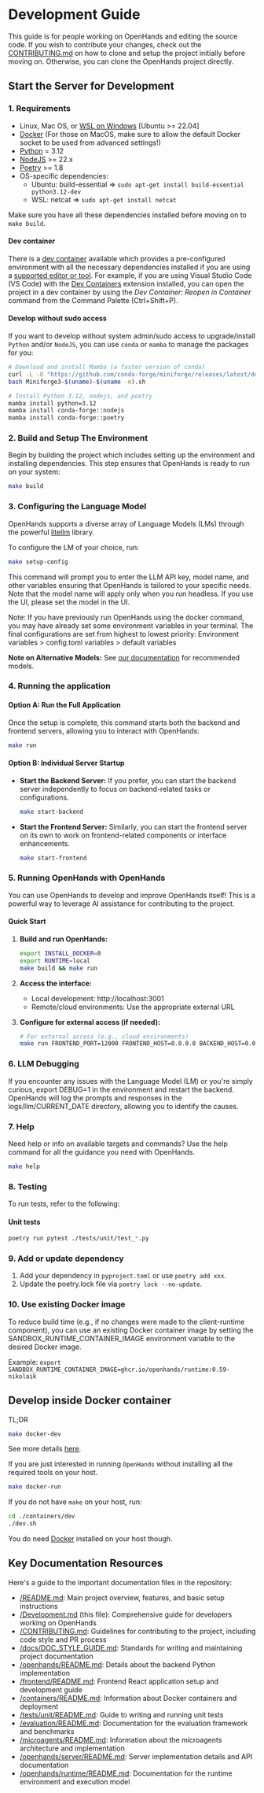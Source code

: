 # Development Guide

This guide is for people working on OpenHands and editing the source code.
If you wish to contribute your changes, check out the
[CONTRIBUTING.md](https://github.com/All-Hands-AI/OpenHands/blob/main/CONTRIBUTING.md)
on how to clone and setup the project initially before moving on. Otherwise,
you can clone the OpenHands project directly.

## Start the Server for Development

### 1. Requirements

- Linux, Mac OS, or [WSL on Windows](https://learn.microsoft.com/en-us/windows/wsl/install) [Ubuntu >= 22.04]
- [Docker](https://docs.docker.com/engine/install/) (For those on MacOS, make sure to allow the default Docker socket to be used from advanced settings!)
- [Python](https://www.python.org/downloads/) = 3.12
- [NodeJS](https://nodejs.org/en/download/package-manager) >= 22.x
- [Poetry](https://python-poetry.org/docs/#installing-with-the-official-installer) >= 1.8
- OS-specific dependencies:
  - Ubuntu: build-essential => `sudo apt-get install build-essential python3.12-dev`
  - WSL: netcat => `sudo apt-get install netcat`

Make sure you have all these dependencies installed before moving on to `make build`.

#### Dev container

There is a [dev container](https://containers.dev/) available which provides a
pre-configured environment with all the necessary dependencies installed if you
are using a [supported editor or tool](https://containers.dev/supporting). For
example, if you are using Visual Studio Code (VS Code) with the
[Dev Containers](https://marketplace.visualstudio.com/items?itemName=ms-vscode-remote.remote-containers)
extension installed, you can open the project in a dev container by using the
_Dev Container: Reopen in Container_ command from the Command Palette
(Ctrl+Shift+P).

#### Develop without sudo access

If you want to develop without system admin/sudo access to upgrade/install `Python` and/or `NodeJS`, you can use
`conda` or `mamba` to manage the packages for you:

```bash
# Download and install Mamba (a faster version of conda)
curl -L -O "https://github.com/conda-forge/miniforge/releases/latest/download/Miniforge3-$(uname)-$(uname -m).sh"
bash Miniforge3-$(uname)-$(uname -m).sh

# Install Python 3.12, nodejs, and poetry
mamba install python=3.12
mamba install conda-forge::nodejs
mamba install conda-forge::poetry
```

### 2. Build and Setup The Environment

Begin by building the project which includes setting up the environment and installing dependencies. This step ensures
that OpenHands is ready to run on your system:

```bash
make build
```

### 3. Configuring the Language Model

OpenHands supports a diverse array of Language Models (LMs) through the powerful [litellm](https://docs.litellm.ai) library.

To configure the LM of your choice, run:

```bash
make setup-config
```

This command will prompt you to enter the LLM API key, model name, and other variables ensuring that OpenHands is
tailored to your specific needs. Note that the model name will apply only when you run headless. If you use the UI,
please set the model in the UI.

Note: If you have previously run OpenHands using the docker command, you may have already set some environment
variables in your terminal. The final configurations are set from highest to lowest priority:
Environment variables > config.toml variables > default variables

**Note on Alternative Models:**
See [our documentation](https://docs.all-hands.dev/usage/llms) for recommended models.

### 4. Running the application

#### Option A: Run the Full Application

Once the setup is complete, this command starts both the backend and frontend servers, allowing you to interact with OpenHands:

```bash
make run
```

#### Option B: Individual Server Startup

- **Start the Backend Server:** If you prefer, you can start the backend server independently to focus on
backend-related tasks or configurations.

  ```bash
  make start-backend
  ```

- **Start the Frontend Server:** Similarly, you can start the frontend server on its own to work on frontend-related
components or interface enhancements.
  ```bash
  make start-frontend
  ```

### 5. Running OpenHands with OpenHands

You can use OpenHands to develop and improve OpenHands itself! This is a powerful way to leverage AI assistance for contributing to the project.

#### Quick Start

1. **Build and run OpenHands:**
   ```bash
   export INSTALL_DOCKER=0
   export RUNTIME=local
   make build && make run
   ```

2. **Access the interface:**
   - Local development: http://localhost:3001
   - Remote/cloud environments: Use the appropriate external URL

3. **Configure for external access (if needed):**
   ```bash
   # For external access (e.g., cloud environments)
   make run FRONTEND_PORT=12000 FRONTEND_HOST=0.0.0.0 BACKEND_HOST=0.0.0.0
   ```

### 6. LLM Debugging

If you encounter any issues with the Language Model (LM) or you're simply curious, export DEBUG=1 in the environment and restart the backend.
OpenHands will log the prompts and responses in the logs/llm/CURRENT_DATE directory, allowing you to identify the causes.

### 7. Help

Need help or info on available targets and commands? Use the help command for all the guidance you need with OpenHands.

```bash
make help
```

### 8. Testing

To run tests, refer to the following:

#### Unit tests

```bash
poetry run pytest ./tests/unit/test_*.py
```

### 9. Add or update dependency

1. Add your dependency in `pyproject.toml` or use `poetry add xxx`.
2. Update the poetry.lock file via `poetry lock --no-update`.

### 10. Use existing Docker image

To reduce build time (e.g., if no changes were made to the client-runtime component), you can use an existing Docker
container image by setting the SANDBOX_RUNTIME_CONTAINER_IMAGE environment variable to the desired Docker image.

Example: `export SANDBOX_RUNTIME_CONTAINER_IMAGE=ghcr.io/openhands/runtime:0.59-nikolaik`

## Develop inside Docker container

TL;DR

```bash
make docker-dev
```

See more details [here](./containers/dev/README.md).

If you are just interested in running `OpenHands` without installing all the required tools on your host.

```bash
make docker-run
```

If you do not have `make` on your host, run:

```bash
cd ./containers/dev
./dev.sh
```

You do need [Docker](https://docs.docker.com/engine/install/) installed on your host though.

## Key Documentation Resources

Here's a guide to the important documentation files in the repository:

- [/README.md](./README.md): Main project overview, features, and basic setup instructions
- [/Development.md](./Development.md) (this file): Comprehensive guide for developers working on OpenHands
- [/CONTRIBUTING.md](./CONTRIBUTING.md): Guidelines for contributing to the project, including code style and PR process
- [/docs/DOC_STYLE_GUIDE.md](./docs/DOC_STYLE_GUIDE.md): Standards for writing and maintaining project documentation
- [/openhands/README.md](./openhands/README.md): Details about the backend Python implementation
- [/frontend/README.md](./frontend/README.md): Frontend React application setup and development guide
- [/containers/README.md](./containers/README.md): Information about Docker containers and deployment
- [/tests/unit/README.md](./tests/unit/README.md): Guide to writing and running unit tests
- [/evaluation/README.md](./evaluation/README.md): Documentation for the evaluation framework and benchmarks
- [/microagents/README.md](./microagents/README.md): Information about the microagents architecture and implementation
- [/openhands/server/README.md](./openhands/server/README.md): Server implementation details and API documentation
- [/openhands/runtime/README.md](./openhands/runtime/README.md): Documentation for the runtime environment and execution model
